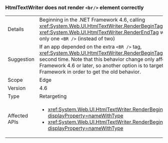 ### HtmlTextWriter does not render `<br/>` element correctly


|   |   |
|---|---|
|Details|Beginning in the .NET Framework 4.6, calling <xref:System.Web.UI.HtmlTextWriter.RenderBeginTag(System.String)> and <xref:System.Web.UI.HtmlTextWriter.RenderEndTag> with a <code>&lt;BR /&gt;</code> element will correctly insert only one <code>&lt;BR /&gt;</code> (instead of two)|
|Suggestion|If an app depended on the extra <code>&lt;BR /&gt;</code> tag, <xref:System.Web.UI.HtmlTextWriter.RenderBeginTag(System.String)> should be called a second time. Note that this behavior change only affects apps that target the .NET Framework 4.6 or later, so another option is to target a previous version of the .NET Framework in order to get the old behavior.|
|Scope|Edge|
|Version|4.6|
|Type|Retargeting|
|Affected APIs|<ul><li><xref:System.Web.UI.HtmlTextWriter.RenderBeginTag(System.String)?displayProperty=nameWithType></li><li><xref:System.Web.UI.HtmlTextWriter.RenderBeginTag(System.Web.UI.HtmlTextWriterTag)?displayProperty=nameWithType></li></ul>|

